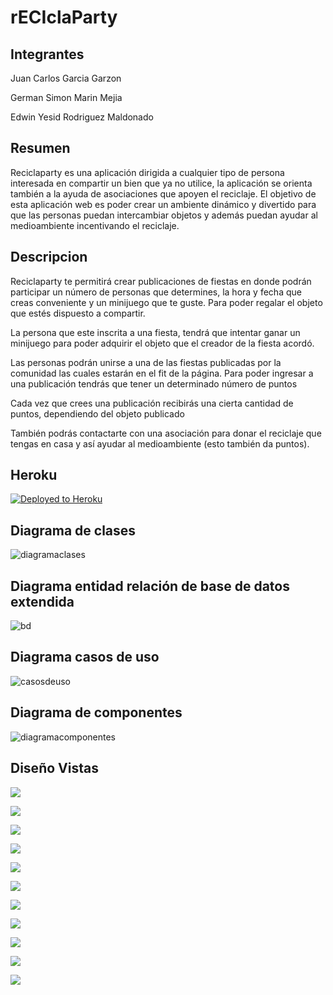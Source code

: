 # rECIclaParty
## Integrantes

Juan Carlos Garcia Garzon

German Simon Marin Mejia

Edwin Yesid Rodriguez Maldonado

## Resumen
Reciclaparty es una aplicación dirigida a cualquier tipo de persona interesada en compartir un bien que ya no utilice, la aplicación se orienta también a la ayuda de
asociaciones que apoyen el reciclaje. El objetivo de esta aplicación web es poder crear un ambiente dinámico y divertido para que las personas puedan intercambiar objetos
y además puedan ayudar al medioambiente incentivando el reciclaje.

## Descripcion

Reciclaparty te permitirá crear publicaciones de fiestas en donde podrán participar un número de personas que determines, la hora y fecha que creas conveniente y un minijuego que te guste. Para poder regalar el objeto que estés dispuesto a compartir.

La persona que este inscrita a una fiesta, tendrá que intentar ganar un minijuego para poder adquirir el objeto que el creador de la fiesta acordó.

Las personas podrán unirse a una de las fiestas publicadas por la comunidad las cuales estarán en el fit de la página. Para poder ingresar a una publicación tendrás que tener un determinado número de puntos

Cada vez que crees una publicación recibirás una cierta cantidad de puntos, dependiendo del objeto publicado

También podrás contactarte con una asociación para donar el reciclaje que tengas en casa y así ayudar al medioambiente (esto también da puntos).

## Heroku

[![Deployed to Heroku](https://www.herokucdn.com/deploy/button.png)](https://arsw-proyect.herokuapp.com/)

## Diagrama de clases

![diagramaclases](imagenes/diagramaclases.png)


## Diagrama entidad relación de base de datos extendida

![bd](imagenes/bd.png)

## Diagrama casos de uso

![casosdeuso](imagenes/casosdeuso.png)

## Diagrama de componentes

![diagramacomponentes](imagenes/diagramacomponentes.png)

## Diseño Vistas

![](imagenes/mockups/1.png)

![](imagenes/mockups/2.png)

![](imagenes/mockups/3.png)

![](imagenes/mockups/4.png)

![](imagenes/mockups/5.png)

![](imagenes/mockups/6.png)

![](imagenes/mockups/7.png)

![](imagenes/mockups/8.png)

![](imagenes/mockups/9.png)

![](imagenes/mockups/10.png)

![](imagenes/mockups/11.png)
